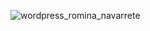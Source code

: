![wordpress_romina_navarrete](https://github.com/rominarg/ecommerce_wp_clon/assets/45200064/ab91703d-6372-4bea-b089-45d823ff3fb6)
